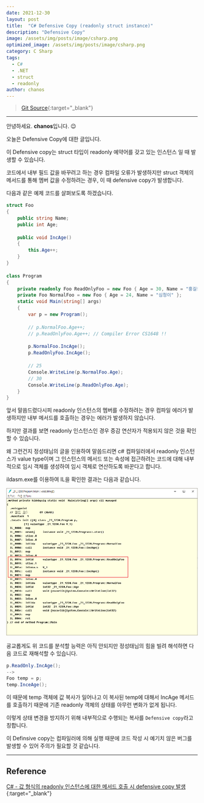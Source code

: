 ```yaml
---
date: 2021-12-30
layout: post
title:  "C# Defensive Copy (readonly struct instance)"
description: "Defensive Copy"
image: /assets/img/posts/image/csharp.png
optimized_image: /assets/img/posts/image/csharp.png
category: C Sharp
tags:
  - C#
  - .NET
  - struct
  - readonly
author: chanos
---
```

>[Git Source](https://github.com/chanos-dev/blogcode/tree/master/21-1230){:target="_blank"}

---

안녕하세요. <b>chanos</b>입니다. 😉

오늘은 Defensive Copy에 대한 글입니다.

이 Defensive copy는 struct 타입이 readonly 예약어를 갖고 있는 인스턴스 일 때 발생할 수 있습니다.

코드에서 내부 필드 값을 바꾸려고 하는 경우 컴파일 오류가 발생하지만 struct 객체의 메서드를 통해 멤버 값을 수정하려는 경우, 이 때 defensive copy가 발생합니다.

다음과 같은 예제 코드를 살펴보도록 하겠습니다.

```c#
struct Foo
{
    public string Name;
    public int Age;

    public void IncAge()
    {
        this.Age++;
    }
}

class Program
{ 
    private readonly Foo ReadOnlyFoo = new Foo { Age = 30, Name = "홍길동" };
    private Foo NormalFoo = new Foo { Age = 24, Name = "심청이" };
    static void Main(string[] args)
    {
        var p = new Program();

        // p.NormalFoo.Age++;
        // p.ReadOnlyFoo.Age++; // Compiler Error CS1648 !!

        p.NormalFoo.IncAge(); 
        p.ReadOnlyFoo.IncAge(); 

        // 25
        Console.WriteLine(p.NormalFoo.Age);
        // 30
        Console.WriteLine(p.ReadOnlyFoo.Age);
    }
}
```

앞서 말씀드렸다시피 readonly 인스턴스의 멤버를 수정하려는 경우 컴파일 에러가 발생하지만 내부 메서드를 호출하는 경우는 에러가 발생하지 않습니다.

하지만 결과를 보면 readonly 인스턴스인 경우 증감 연산자가 적용되지 않은 것을 확인할 수 있습니다.

왜 그런건지 정성태님의 글을 인용하여 말씀드리면 c# 컴파일러에서 readonly 인스턴스가 value type이며 그 인스턴스의 메서드 또는 속성에 접근하려는 코드에 대해 내부적으로 임시 객체를 생성하여 임시 객체로 연산하도록 바꾼다고 합니다. 

ildasm.exe를 이용하여 IL을 확인한 결과는 다음과 같습니다.

![il](/assets/img/posts/2021-12-30/il.png)

굥교롭게도 위 코드를 분석할 능력은 아직 안되지만 정성태님의 힘을 빌려 해석하면 다음 코드로 재해석할 수 있습니다.

```c#
p.ReadOnly.IncAge();
-->
Foo temp = p;
temp.InceAge();
```

이 때문에 temp 객체에 값 복사가 일어나고 이 복사된 temp에 대해서 IncAge 메서드를 호출하기 때문에 기존 readonly 객체의 상태를 아무런 변화가 없게 됩니다.

이렇게 상태 변경을 방지하기 위해 내부적으로 수행되는 복사를 `Defensive copy`라고 칭합니다.

이 Definsive copy는 컴파일러에 의해 실행 때문에 코드 작성 시 예기치 않은 버그를 발생할 수 있어 주의가 필요할 것 같습니다.

---

## Reference

[C# - 값 형식의 readonly 인스턴스에 대한 메서드 호출 시 defensive copy 발생](https://www.sysnet.pe.kr/2/0/11523){:target="_blank"}